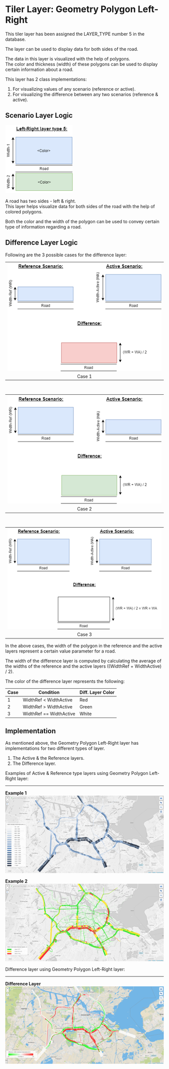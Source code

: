 # Tiler Layer: Geometry Polygon Left-Right

This tiler layer has been assigned the LAYER_TYPE number 5 in the database.


The layer can be used to display data for both sides of the road.

The data in this layer is visualized with the help of polygons.  
The color and thickness (width) of these polygons can be used to display certain information about a road.

This layer has 2 class implementations:
1. For visualizing values of any scenario (reference or active).
2. For visualizing the difference between any two scenarios (reference & active).

## Scenario Layer Logic

![ActiveLayer](./images/Layer5.png)

A road has two sides - left & right.  
This layer helps visualize data for both sides of the road with the help of colored polygons.

Both the color and the width of the polygon can be used to convey certain type of information regarding a road.

## Difference Layer Logic

Following are the 3 possible cases for the difference layer:

<table class="temperatureViewStates">
<tr><td><img src="images/Layer5_RefActiveDiff1.png" alt="Case1"/></td></tr>
<tr align="center"><td>Case 1</td></tr>
</table>

<br/>

<table class="temperatureViewStates">
<tr><td><img src="images/Layer5_RefActiveDiff2.png" alt="Case1"/></td></tr>
<tr align="center"><td>Case 2</td></tr>
</table>

<br/>

<table class="temperatureViewStates">
<tr><td><img src="images/Layer5_RefActiveDiff3.png" alt="Case1"/></td></tr>
<tr align="center"><td>Case 3</td></tr>
</table>

In the above cases, the width of the polygon in the reference and the active layers represent a certain value parameter for a road.

The width of the difference layer is computed by calculating the average of the widths of the reference and the active layers ((WidthRef + WidthActive) / 2).

The color of the difference layer represents the following:

|Case|Condition|Diff. Layer Color|
|---|---|---|
|1|WidthRef < WidthActive|Red|
|2|WidthRef > WidthActive|Green|
|3|WidthRef == WidthActive|White|

## Implementation

As mentioned above, the Geometry Polygon Left-Right layer has implementations for two different types of layer.  
1. The Active & the Reference layers.  
2. The Difference layer.

Examples of Active & Reference type layers using Geometry Polygon Left-Right layer:

---

**Example 1**
![ActiveLayer](./images/Layer51_ActiveLayer.PNG)

**Example 2**
![ActiveLayer](./images/Layer52_ActiveLayer.PNG)


Difference layer using Geometry Polygon Left-Right layer:

---

**Difference Layer**
![ActiveLayer](./images/Layer5_DiffLayer.PNG)
